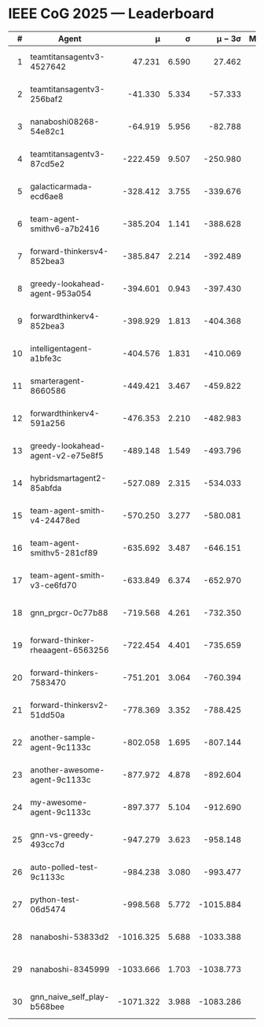 # IEEE CoG 2025 — Leaderboard

| # | Agent | μ | σ | μ − 3σ | Matches | Updated |
|---:|---|---:|---:|---:|---:|---|
| 1 | teamtitansagentv3-4527642 | 47.231 | 6.590 | 27.462 | 22810 | 2025-08-26 15:50 |
| 2 | teamtitansagentv3-256baf2 | -41.330 | 5.334 | -57.333 | 23196 | 2025-08-26 15:50 |
| 3 | nanaboshi08268-54e82c1 | -64.919 | 5.956 | -82.788 | 280 | 2025-08-26 15:50 |
| 4 | teamtitansagentv3-87cd5e2 | -222.459 | 9.507 | -250.980 | 23786 | 2025-08-26 15:50 |
| 5 | galacticarmada-ecd6ae8 | -328.412 | 3.755 | -339.676 | 21500 | 2025-08-26 15:50 |
| 6 | team-agent-smithv6-a7b2416 | -385.204 | 1.141 | -388.628 | 22920 | 2025-08-26 15:50 |
| 7 | forward-thinkersv4-852bea3 | -385.847 | 2.214 | -392.489 | 19207 | 2025-08-26 15:50 |
| 8 | greedy-lookahead-agent-953a054 | -394.601 | 0.943 | -397.430 | 21236 | 2025-08-26 15:50 |
| 9 | forwardthinkerv4-852bea3 | -398.929 | 1.813 | -404.368 | 19455 | 2025-08-26 15:50 |
| 10 | intelligentagent-a1bfe3c | -404.576 | 1.831 | -410.069 | 19557 | 2025-08-26 15:50 |
| 11 | smarteragent-8660586 | -449.421 | 3.467 | -459.822 | 19458 | 2025-08-26 15:50 |
| 12 | forwardthinkerv4-591a256 | -476.353 | 2.210 | -482.983 | 18734 | 2025-08-26 15:50 |
| 13 | greedy-lookahead-agent-v2-e75e8f5 | -489.148 | 1.549 | -493.796 | 23496 | 2025-08-26 15:50 |
| 14 | hybridsmartagent2-85abfda | -527.089 | 2.315 | -534.033 | 19457 | 2025-08-26 15:50 |
| 15 | team-agent-smith-v4-24478ed | -570.250 | 3.277 | -580.081 | 22836 | 2025-08-26 15:50 |
| 16 | team-agent-smithv5-281cf89 | -635.692 | 3.487 | -646.151 | 22080 | 2025-08-26 15:50 |
| 17 | team-agent-smith-v3-ce6fd70 | -633.849 | 6.374 | -652.970 | 23596 | 2025-08-26 15:50 |
| 18 | gnn_prgcr-0c77b88 | -719.568 | 4.261 | -732.350 | 20300 | 2025-08-26 15:50 |
| 19 | forward-thinker-rheaagent-6563256 | -722.454 | 4.401 | -735.659 | 21184 | 2025-08-26 15:50 |
| 20 | forward-thinkers-7583470 | -751.201 | 3.064 | -760.394 | 21180 | 2025-08-26 15:50 |
| 21 | forward-thinkersv2-51dd50a | -778.369 | 3.352 | -788.425 | 22224 | 2025-08-26 15:50 |
| 22 | another-sample-agent-9c1133c | -802.058 | 1.695 | -807.144 | 23140 | 2025-08-26 15:50 |
| 23 | another-awesome-agent-9c1133c | -877.972 | 4.878 | -892.604 | 24800 | 2025-08-26 15:50 |
| 24 | my-awesome-agent-9c1133c | -897.377 | 5.104 | -912.690 | 23800 | 2025-08-26 15:50 |
| 25 | gnn-vs-greedy-493cc7d | -947.279 | 3.623 | -958.148 | 18020 | 2025-08-26 15:50 |
| 26 | auto-polled-test-9c1133c | -984.238 | 3.080 | -993.477 | 23840 | 2025-08-26 15:50 |
| 27 | python-test-06d5474 | -998.568 | 5.772 | -1015.884 | 18430 | 2025-08-26 15:50 |
| 28 | nanaboshi-53833d2 | -1016.325 | 5.688 | -1033.388 | 17760 | 2025-08-26 15:50 |
| 29 | nanaboshi-8345999 | -1033.666 | 1.703 | -1038.773 | 18530 | 2025-08-26 15:50 |
| 30 | gnn_naive_self_play-b568bee | -1071.322 | 3.988 | -1083.286 | 18680 | 2025-08-26 15:50 |
